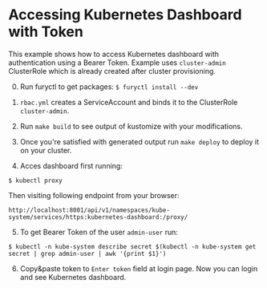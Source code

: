 # Accessing Kubernetes Dashboard with Token

This example shows how to access Kubernetes dashboard with authentication using a Bearer Token. 
Example uses `cluster-admin` ClusterRole which is already created after cluster provisioning.   

0. Run furyctl to get packages: `$ furyctl install --dev`

1. `rbac.yml` creates a ServiceAccount and binds it to the ClusterRole `cluster-admin`.

2. Run `make build` to see output of kustomize with your modifications.

3. Once you're satisfied with generated output run `make deploy` to deploy it on your cluster.

4. Acces dashboard first running:

`$ kubectl proxy`

Then visiting following endpoint from your browser:

`http://localhost:8001/api/v1/namespaces/kube-system/services/https:kubernetes-dashboard:/proxy/`

5. To get Bearer Token of the user `admin-user` run: 

`$ kubectl -n kube-system describe secret $(kubectl -n kube-system get secret | grep admin-user | awk '{print $1}')` 

6. Copy&paste token to `Enter token` field at login page. Now you can login and see Kubernetes dashboard.
